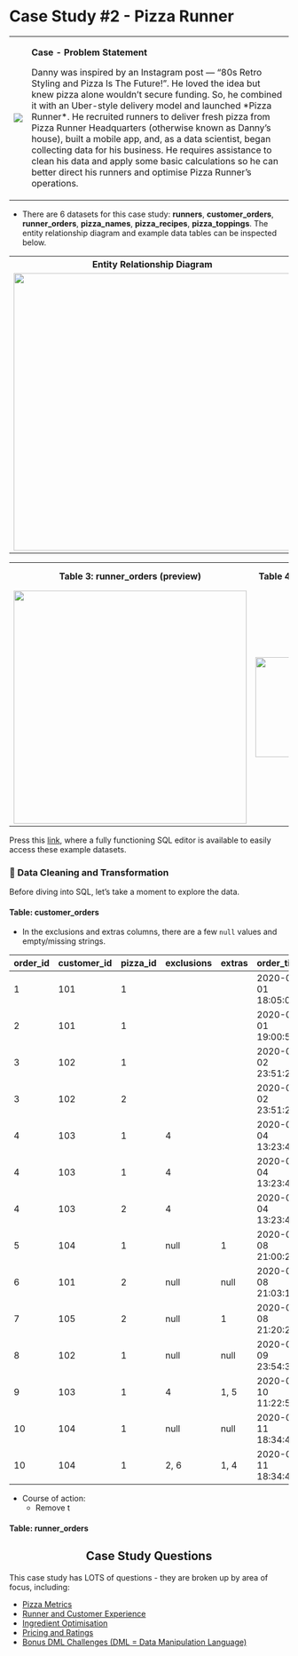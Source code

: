 # Case Study #2 - Pizza Runner

<table>
  <tr>
    <td><img src="https://github.com/user-attachments/assets/85a77a6d-a064-4e84-a1e3-79096d0760c2"></td>
    <td>
      <p><strong>Case - Problem Statement</strong></p>
      <p>Danny was inspired by an Instagram post — “80s Retro Styling and Pizza Is The Future!”. He loved the idea but knew pizza alone wouldn’t secure funding. So, he combined it with an Uber-style delivery model and launched *Pizza Runner*. He recruited runners to deliver fresh pizza from Pizza Runner Headquarters (otherwise known as Danny’s house), built a mobile app, and, as a data scientist, began collecting data for his business. He requires assistance to clean his data and apply some basic calculations so he can better direct his runners and optimise Pizza Runner’s operations.</p>
    </td>
  </tr>
</table>

- There are 6 datasets for this case study: **runners**, **customer_orders**, **runner_orders**, **pizza_names**, **pizza_recipes**, **pizza_toppings**. The entity relationship diagram and example data tables can be inspected below.

<table>
  <tr>
    <th>Entity Relationship Diagram</th>
    <th>Table 1: runners</th>
    <th>Table 2: customer_orders (preview)</th>
  </tr>
  <tr>
    <td><img src="https://github.com/user-attachments/assets/ac235443-b4e0-4c36-85f3-14725741312a" width="500"/></td>
    <td><img src="https://github.com/user-attachments/assets/d1e2a0cf-a34a-4cac-a21a-3d394375fb6d" width="180"/></td>
    <td><img src="https://github.com/user-attachments/assets/1b0e3690-21c9-493c-a645-69b1eb44f6c3" width="400"/></td>
  </tr>
</table>

<table>
  <tr>
    <th>Table 3: runner_orders (preview)</th>
    <th>Table 4: pizza_names</th>
    <th>Table 5: pizza_recipes</th>
    <th>Table 6: pizza_toppings</th>
  </tr>
  <tr>
     <td><img src="https://github.com/user-attachments/assets/f9e0e98a-6d7d-416f-80aa-2361e63726fe" width="420"/></td>
    <td><img src="https://github.com/user-attachments/assets/7b669665-6d75-4f42-a8ef-0bd0e535c4e7" width="180"/></td>
    <td><img src="https://github.com/user-attachments/assets/e6103fc4-3247-4bfa-a274-34c8a9520b6e" width="180"/></td>
    <td><img src="https://github.com/user-attachments/assets/090817a5-9c45-4ec5-8dba-06299d38cce3" width="180"/></td>
  </tr>
</table>

Press this [link](), where a fully functioning SQL editor is available to easily access these example datasets.

### 🧹 Data Cleaning and Transformation
Before diving into SQL, let’s take a moment to explore the data.

#### Table: customer_orders
  - In the exclusions and extras columns, there are a few `null` values and empty/missing strings.

| order_id | customer_id | pizza_id | exclusions | extras | order_time          |
| -------- | ----------- | -------- | ---------- | ------ | ------------------- |
| 1        | 101         | 1        |            |        | 2020-01-01 18:05:02 |
| 2        | 101         | 1        |            |        | 2020-01-01 19:00:52 |
| 3        | 102         | 1        |            |        | 2020-01-02 23:51:23 |
| 3        | 102         | 2        |            |        | 2020-01-02 23:51:23 |
| 4        | 103         | 1        | 4          |        | 2020-01-04 13:23:46 |
| 4        | 103         | 1        | 4          |        | 2020-01-04 13:23:46 |
| 4        | 103         | 2        | 4          |        | 2020-01-04 13:23:46 |
| 5        | 104         | 1        | null       | 1      | 2020-01-08 21:00:29 |
| 6        | 101         | 2        | null       | null   | 2020-01-08 21:03:13 |
| 7        | 105         | 2        | null       | 1      | 2020-01-08 21:20:29 |
| 8        | 102         | 1        | null       | null   | 2020-01-09 23:54:33 |
| 9        | 103         | 1        | 4          | 1, 5   | 2020-01-10 11:22:59 |
| 10       | 104         | 1        | null       | null   | 2020-01-11 18:34:49 |
| 10       | 104         | 1        | 2, 6       | 1, 4   | 2020-01-11 18:34:49 |

  - Course of action:
    - Remove t 

#### Table: runner_orders

<h2 align="center">
Case Study Questions
</h2>

This case study has LOTS of questions - they are broken up by area of focus, including:

- [Pizza Metrics](https://github.com/EleniAndr/A.-Pizza-Metrics/blob/main/README.md#a-pizza-metrics)
- [Runner and Customer Experience]()
- [Ingredient Optimisation]()
- [Pricing and Ratings]()
- [Bonus DML Challenges (DML = Data Manipulation Language)]()
